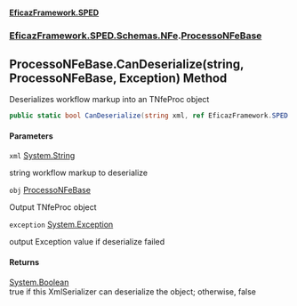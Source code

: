 #### [EficazFramework.SPED](EficazFrameworkSPED.md 'EficazFramework SPED')
### [EficazFramework.SPED.Schemas.NFe](EficazFramework.SPED.Schemas.NFe.md 'EficazFramework.SPED.Schemas.NFe').[ProcessoNFeBase](EficazFramework.SPED.Schemas.NFe/ProcessoNFeBase.md 'EficazFramework.SPED.Schemas.NFe.ProcessoNFeBase')

## ProcessoNFeBase.CanDeserialize(string, ProcessoNFeBase, Exception) Method

Deserializes workflow markup into an TNfeProc object

```csharp
public static bool CanDeserialize(string xml, ref EficazFramework.SPED.Schemas.NFe.ProcessoNFeBase obj, ref System.Exception exception);
```
#### Parameters

<a name='EficazFramework.SPED.Schemas.NFe.ProcessoNFeBase.CanDeserialize(string,EficazFramework.SPED.Schemas.NFe.ProcessoNFeBase,System.Exception).xml'></a>

`xml` [System.String](https://docs.microsoft.com/en-us/dotnet/api/System.String 'System.String')

string workflow markup to deserialize

<a name='EficazFramework.SPED.Schemas.NFe.ProcessoNFeBase.CanDeserialize(string,EficazFramework.SPED.Schemas.NFe.ProcessoNFeBase,System.Exception).obj'></a>

`obj` [ProcessoNFeBase](EficazFramework.SPED.Schemas.NFe/ProcessoNFeBase.md 'EficazFramework.SPED.Schemas.NFe.ProcessoNFeBase')

Output TNfeProc object

<a name='EficazFramework.SPED.Schemas.NFe.ProcessoNFeBase.CanDeserialize(string,EficazFramework.SPED.Schemas.NFe.ProcessoNFeBase,System.Exception).exception'></a>

`exception` [System.Exception](https://docs.microsoft.com/en-us/dotnet/api/System.Exception 'System.Exception')

output Exception value if deserialize failed

#### Returns
[System.Boolean](https://docs.microsoft.com/en-us/dotnet/api/System.Boolean 'System.Boolean')  
true if this XmlSerializer can deserialize the object; otherwise, false